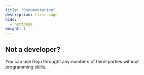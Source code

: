 ```yaml
---
title: "Documentation"
description: first page
hide:
  - nextpage
weight: 1
---
```


## Not a developer?

You can use Dojo throught any numbers of third-parties without programming skills.
